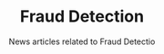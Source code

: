 ---
layout: tag_index
title: Fraud Detection
tag: fraud-detection
subtitle: News articles related to Fraud Detectio
permalink: /tags/fraud-detection/
---